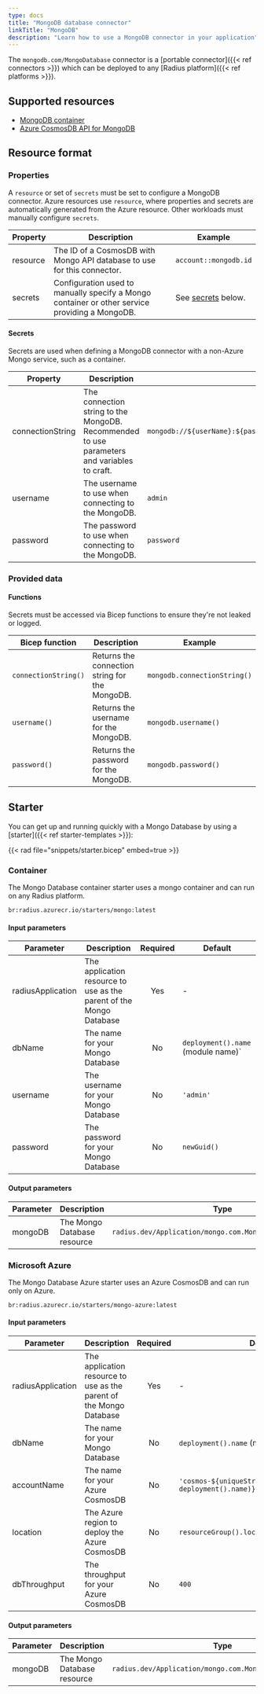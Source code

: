 ```yaml
---
type: docs
title: "MongoDB database connector"
linkTitle: "MongoDB"
description: "Learn how to use a MongoDB connector in your application"
---
```


The `mongodb.com/MongoDatabase` connector is a [portable connector]({{< ref connectors >}}) which can be deployed to any [Radius platform]({{< ref platforms >}}).

## Supported resources

- [MongoDB container](https://hub.docker.com/_/mongo/)
- [Azure CosmosDB API for MongoDB](https://docs.microsoft.com/en-us/azure/cosmos-db/mongodb-introduction)

## Resource format

### Properties

A `resource` or set of `secrets` must be set to configure a MongoDB connector. Azure resources use `resource`, where properties and secrets are automatically generated from the Azure resource. Other workloads must manually configure `secrets`.

| Property | Description | Example |
|----------|-------------|---------|
| resource | The ID of a CosmosDB with Mongo API database to use for this connector. | `account::mongodb.id`
| secrets  | Configuration used to manually specify a Mongo container or other service providing a MongoDB. | See [secrets](#secrets) below.

#### Secrets

Secrets are used when defining a MongoDB connector with a non-Azure Mongo service, such as a container.

| Property | Description | Example |
|----------|-------------|---------|
| connectionString | The connection string to the MongoDB. Recommended to use parameters and variables to craft. | `mongodb://${userName}:${password}@${container.spec.hostname}:...`
| username | The username to use when connecting to the MongoDB. | `admin`
| password | The password to use when connecting to the MongoDB. | `password`

### Provided data

#### Functions

Secrets must be accessed via Bicep functions to ensure they're not leaked or logged.

| Bicep function | Description | Example |
|----------------|-------------|---------|
| `connectionString()` | Returns the connection string for the MongoDB. | `mongodb.connectionString()` |
| `username()` | Returns the username for the MongoDB. | `mongodb.username()` |
| `password()` | Returns the password for the MongoDB. | `mongodb.password()` |

## Starter

You can get up and running quickly with a Mongo Database by using a [starter]({{< ref starter-templates >}}):

{{< rad file="snippets/starter.bicep" embed=true >}}

### Container

The Mongo Database container starter uses a mongo container and can run on any Radius platform.

```
br:radius.azurecr.io/starters/mongo:latest
```

#### Input parameters

| Parameter | Description | Required | Default |
|-----------|-------------|:--------:|---------|
| radiusApplication | The application resource to use as the parent of the Mongo Database | Yes | - |
| dbName | The name for your Mongo Database | No | `deployment().name` (module name)` |
| username | The username for your Mongo Database | No | `'admin'` |
| password | The password for your Mongo Database | No | `newGuid()` |

#### Output parameters

| Parameter | Description | Type |
|----------|-------------|------|
| mongoDB | The Mongo Database resource | `radius.dev/Application/mongo.com.MongoDatabase@v1alpha3` |

### Microsoft Azure

The Mongo Database Azure starter uses an Azure CosmosDB and can run only on Azure.

```
br:radius.azurecr.io/starters/mongo-azure:latest
```

#### Input parameters

| Parameter | Description | Required | Default |
|-----------|-------------|:--------:|---------|
| radiusApplication | The application resource to use as the parent of the Mongo Database | Yes | - |
| dbName | The name for your Mongo Database | No | `deployment().name` (module name) |
| accountName | The name for your Azure CosmosDB | No | `'cosmos-${uniqueString(resourceGroup().id, deployment().name)}'` |
| location | The Azure region to deploy the Azure CosmosDB | No | `resourceGroup().location` |
| dbThroughput | The throughput for your Azure CosmosDB | No | `400` |

#### Output parameters

| Parameter | Description | Type |
|----------|-------------|------|
| mongoDB | The Mongo Database resource | `radius.dev/Application/mongo.com.MongoDatabase@v1alpha3` |
